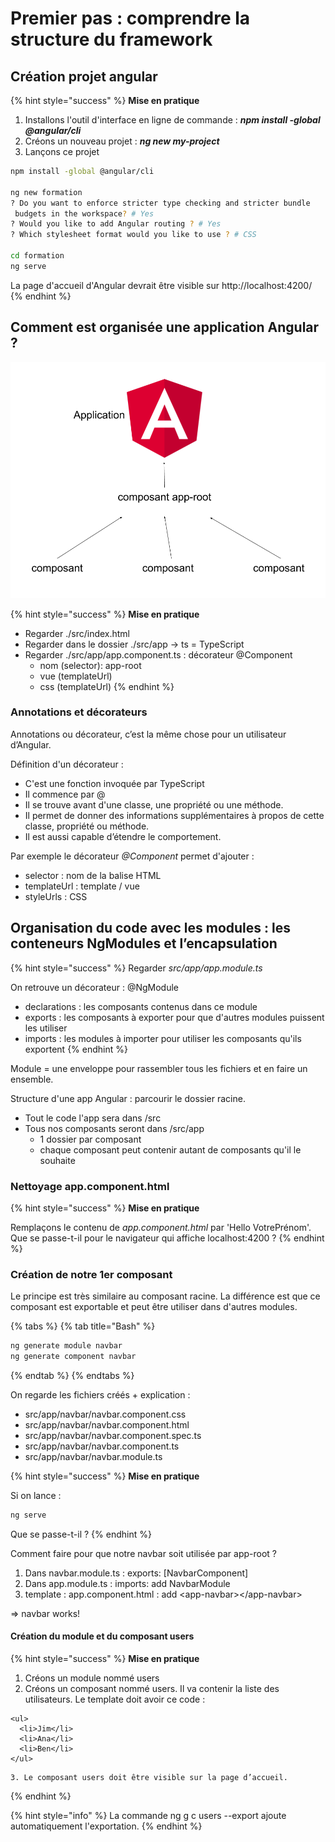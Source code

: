 # Premier pas : comprendre la structure du framework

## Création projet angular

{% hint style="success" %}
**Mise en pratique**

1. Installons l'outil d'interface en ligne de commande : _**npm install -global @angular/cli**_
2. Créons un nouveau projet : _**ng new my-project**_
3. Lançons ce projet

```bash
npm install -global @angular/cli

ng new formation
? Do you want to enforce stricter type checking and stricter bundle
 budgets in the workspace? # Yes
? Would you like to add Angular routing ? # Yes
? Which stylesheet format would you like to use ? # CSS

cd formation
ng serve
```

La page d'accueil d'Angular devrait être visible sur http://localhost:4200/
{% endhint %}

## Comment est organisée une application Angular ?

![Structure d&apos;une app Angular](.gitbook/assets/angular-app-diagram-1.png)

{% hint style="success" %}
**Mise en pratique**

* Regarder ./src/index.html
* Regarder dans le dossier ./src/app -&gt; ts = TypeScript
* Regarder ./src/app/app.component.ts : décorateur @Component
  * nom \(selector\): app-root
  * vue \(templateUrl\)
  * css \(templateUrl\)
{% endhint %}

### Annotations et décorateurs

Annotations ou décorateur, c’est la même chose pour un utilisateur d’Angular.

Définition d'un décorateur :

* C'est une fonction invoquée par TypeScript
* Il commence par @
* Il se trouve avant d'une classe, une propriété ou une méthode.
* Il permet de donner des informations supplémentaires à propos de cette classe, propriété ou méthode.
* Il est aussi capable d’étendre le comportement.


Par exemple le décorateur _@Component_ 
permet d'ajouter :

* selector : nom de la balise HTML
* templateUrl : template / vue
* styleUrls : CSS

## Organisation du code avec les modules : les conteneurs NgModules et l’encapsulation

{% hint style="success" %}
Regarder _src/app/app.module.ts_

On retrouve un décorateur : @NgModule

* declarations : les composants contenus dans ce module
* exports : les composants à exporter pour que d'autres modules puissent les utiliser
* imports : les modules à importer pour utiliser les composants qu'ils exportent
{% endhint %}

Module = une enveloppe pour rassembler tous les fichiers et en faire un ensemble.

Structure d'une app Angular : parcourir le dossier racine.

* Tout le code l'app sera dans /src  
* Tous nos composants seront dans /src/app  
  * 1 dossier par composant  
  * chaque composant peut contenir autant de composants qu'il le souhaite

### Nettoyage app.component.html

{% hint style="success" %}
**Mise en pratique**

Remplaçons le contenu de _app.component.html_ par 'Hello VotrePrénom'.  
Que se passe-t-il pour le navigateur qui affiche localhost:4200 ?
{% endhint %}

### Création de notre 1er composant

Le principe est très similaire au composant racine. La différence est que ce composant est exportable et peut être utiliser dans d'autres modules.

{% tabs %}
{% tab title="Bash" %}
```bash
ng generate module navbar
ng generate component navbar
```
{% endtab %}
{% endtabs %}

On regarde les fichiers créés + explication :

* src/app/navbar/navbar.component.css
* src/app/navbar/navbar.component.html
* src/app/navbar/navbar.component.spec.ts
* src/app/navbar/navbar.component.ts
* src/app/navbar/navbar.module.ts

{% hint style="success" %}
**Mise en pratique**

Si on lance :

```bash
ng serve
```

Que se passe-t-il ?
{% endhint %}

Comment faire pour que notre navbar soit utilisée par app-root ?

1. Dans navbar.module.ts : exports: \[NavbarComponent\]
2. Dans app.module.ts : imports: add NavbarModule
3. template : app.component.html : add &lt;app-navbar&gt;&lt;/app-navbar&gt;

=&gt; navbar works!

#### Création du module et du composant users

{% hint style="success" %}
**Mise en pratique**

1. Créons un module nommé users
2. Créons un composant nommé users. Il va contenir la liste des utilisateurs.
    Le template doit avoir ce code :

```markup
<ul>
  <li>Jim</li>
  <li>Ana</li>
  <li>Ben</li>
</ul>
```

    3. Le composant users doit être visible sur la page d’accueil.
{% endhint %}

{% hint style="info" %}
La commande  ng g c users --export ajoute automatiquement l'exportation.
{% endhint %}

